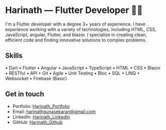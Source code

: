 
# Harinath — Flutter Developer 👨‍💻

I'm a Flutter developer with a degree 3+ years of experience. I have experience working with a variety of technologies, including HTML, CSS, JavaScript, angular, Flutter, and blazor. I specialize in creating clean, efficient code and finding innovative solutions to complex problems.

## Skills

• Dart • Flutter • Angular • JavaScript • TypeScript • HTML • CSS • Blazor • RESTful • API • Git • Agile • Unit Testing • Bloc • SQL • LINQ • Websocket • Firebase (Basic)

## Get in touch
- Portfolio: [Harinath_Portfolio](https://harinath31.github.io/Portfolio/)
- Email: harinathgunasekaran@gmail.com
- LinkedIn: [Harinath_LinkedIn](https://www.linkedin.com/in/harinath-g-363295233/)
- GitHub: [Harinath_Github](https://github.com/harinath31)
